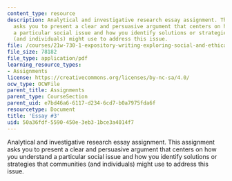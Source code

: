 ```yaml
---
content_type: resource
description: Analytical and investigative research essay assignment. This assignment
  asks you to present a clear and persuasive argument that centers on how you understand
  a particular social issue and how you identify solutions or strategies that communities
  (and individuals) might use to address this issue.
file: /courses/21w-730-1-expository-writing-exploring-social-and-ethical-issues-through-film-and-print-fall-2002/50a36fdf5590450e3eb31bce3a4014f7_fall02e3.pdf
file_size: 78182
file_type: application/pdf
learning_resource_types:
- Assignments
license: https://creativecommons.org/licenses/by-nc-sa/4.0/
ocw_type: OCWFile
parent_title: Assignments
parent_type: CourseSection
parent_uid: e7bd46a6-6117-d234-6cd7-b0a7975fda6f
resourcetype: Document
title: 'Essay #3'
uid: 50a36fdf-5590-450e-3eb3-1bce3a4014f7
---
```

Analytical and investigative research essay assignment. This assignment asks you to present a clear and persuasive argument that centers on how you understand a particular social issue and how you identify solutions or strategies that communities (and individuals) might use to address this issue.